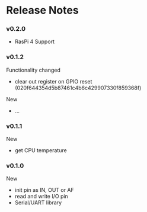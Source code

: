 # Release Notes



### v0.2.0

- RasPi 4 Support



### v0.1.2

Functionality changed
 - clear out register on GPIO reset (020f644354d5b87461c4b6c429907330f859368f)

New
 - ...



### v0.1.1

New
 - get CPU temperature



### v0.1.0

New
 - init pin as IN, OUT or AF
 - read and write I/O pin
 - Serial/UART library

